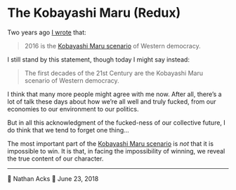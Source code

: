 # The Kobayashi Maru (Redux)

Two years ago [I wrote](2016-06-21-the-kobayashi-maru.md) that:

> 2016 is the [Kobayashi Maru scenario](https://en.m.wikipedia.org/wiki/Kobayashi_Maru) of Western democracy.

I still stand by this statement, though today I might say instead:

> The first decades of the 21st Century are the Kobayashi Maru scenario of Western democracy.

I think that many more people might agree with me now. After all, there’s a lot of talk these days about how we’re all well and truly fucked, from our economies to our environment to our politics.

But in all this acknowledgment of the fucked-ness of our collective future, I do think that we tend to forget one thing…

The most important part of the [Kobayashi Maru scenario](https://en.m.wikipedia.org/wiki/Kobayashi_Maru) is *not* that it is impossible to win. It is that, in facing the impossibility of winning, we reveal the true content of our character.

- - - -

👤 Nathan Acks
📅 June 23, 2018

